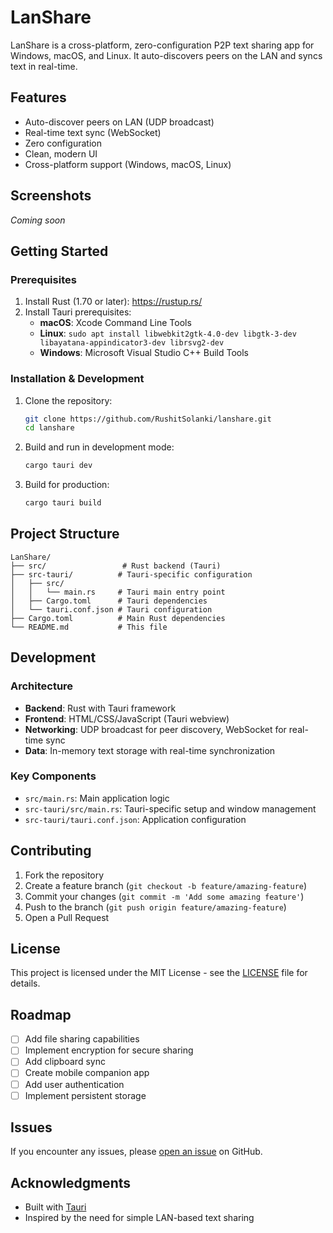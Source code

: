 # LanShare

LanShare is a cross-platform, zero-configuration P2P text sharing app for Windows, macOS, and Linux. It auto-discovers peers on the LAN and syncs text in real-time.

## Features
- Auto-discover peers on LAN (UDP broadcast)
- Real-time text sync (WebSocket)
- Zero configuration
- Clean, modern UI
- Cross-platform support (Windows, macOS, Linux)

## Screenshots
*Coming soon*

## Getting Started

### Prerequisites
1. Install Rust (1.70 or later): https://rustup.rs/
2. Install Tauri prerequisites:
   - **macOS**: Xcode Command Line Tools
   - **Linux**: `sudo apt install libwebkit2gtk-4.0-dev libgtk-3-dev libayatana-appindicator3-dev librsvg2-dev`
   - **Windows**: Microsoft Visual Studio C++ Build Tools

### Installation & Development

1. Clone the repository:
   ```sh
   git clone https://github.com/RushitSolanki/lanshare.git
   cd lanshare
   ```

2. Build and run in development mode:
   ```sh
   cargo tauri dev
   ```

3. Build for production:
   ```sh
   cargo tauri build
   ```

## Project Structure
```
LanShare/
├── src/                 # Rust backend (Tauri)
├── src-tauri/          # Tauri-specific configuration
│   ├── src/
│   │   └── main.rs     # Tauri main entry point
│   ├── Cargo.toml      # Tauri dependencies
│   └── tauri.conf.json # Tauri configuration
├── Cargo.toml          # Main Rust dependencies
└── README.md           # This file
```

## Development

### Architecture
- **Backend**: Rust with Tauri framework
- **Frontend**: HTML/CSS/JavaScript (Tauri webview)
- **Networking**: UDP broadcast for peer discovery, WebSocket for real-time sync
- **Data**: In-memory text storage with real-time synchronization

### Key Components
- `src/main.rs`: Main application logic
- `src-tauri/src/main.rs`: Tauri-specific setup and window management
- `src-tauri/tauri.conf.json`: Application configuration

## Contributing
1. Fork the repository
2. Create a feature branch (`git checkout -b feature/amazing-feature`)
3. Commit your changes (`git commit -m 'Add some amazing feature'`)
4. Push to the branch (`git push origin feature/amazing-feature`)
5. Open a Pull Request

## License
This project is licensed under the MIT License - see the [LICENSE](LICENSE) file for details.

## Roadmap
- [ ] Add file sharing capabilities
- [ ] Implement encryption for secure sharing
- [ ] Add clipboard sync
- [ ] Create mobile companion app
- [ ] Add user authentication
- [ ] Implement persistent storage

## Issues
If you encounter any issues, please [open an issue](https://github.com/RushitSolanki/lanshare/issues) on GitHub.

## Acknowledgments
- Built with [Tauri](https://tauri.app/)
- Inspired by the need for simple LAN-based text sharing
